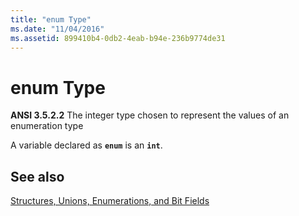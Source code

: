 ```yaml
---
title: "enum Type"
ms.date: "11/04/2016"
ms.assetid: 899410b4-0db2-4eab-b94e-236b9774de31
---
```

# enum Type

**ANSI 3.5.2.2** The integer type chosen to represent the values of an enumeration type

A variable declared as **`enum`** is an **`int`**.

## See also

[Structures, Unions, Enumerations, and Bit Fields](../c-language/structures-unions-enumerations-and-bit-fields.md)
